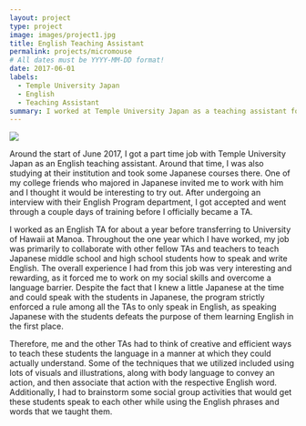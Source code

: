 ```yaml
---
layout: project
type: project
image: images/project1.jpg
title: English Teaching Assistant 
permalink: projects/micromouse
# All dates must be YYYY-MM-DD format!
date: 2017-06-01
labels:
  - Temple University Japan
  - English
  - Teaching Assistant
summary: I worked at Temple University Japan as a teaching assistant for their summer second language program.
---
```

<div class="ui small rounded images">
  <img class="ui image" src="../images/project1.png">
</div>

Around the start of June 2017, I got a part time job with Temple University Japan as an English teaching assistant. Around that time, I was also studying at their institution and took some Japanese courses there. One of my college friends who majored in Japanese invited me to work with him and I thought it would be interesting to try out. After undergoing an interview with their English Program department, I got accepted and went through a couple days of training before I officially became a TA. 

I worked as an English TA for about a year before transferring to University of Hawaii at Manoa. Throughout the one year which I have worked, my job was primarily to collaborate with other fellow TAs and teachers to teach Japanese middle school and high school students how to speak and write English. The overall experience I had from this job was very interesting and rewarding, as it forced me to work on my social skills and overcome a language barrier. Despite the fact that I knew a little Japanese at the time and could speak with the students in Japanese, the program strictly enforced a rule among all the TAs to only speak in English, as speaking Japanese with the students defeats the purpose of them learning English in the first place. 

Therefore, me and the other TAs had to think of creative and efficient ways to teach these students the language in a manner at which they could actually understand. Some of the techniques that we utilized included using lots of visuals and illustrations, along with body language to convey an action, and then associate that action with the respective English word. Additionally, I had to brainstorm some social group activities that would get these students speak to each other while using the English phrases and words that we taught them.






